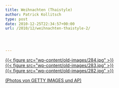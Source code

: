 ```yaml
---
title: Weihnachten (Thaistyle)
author: Patrick Kollitsch
type: post
date: 2010-12-25T22:34:57+00:00
url: /2010/12/weihnachten-thaistyle-2/




---
```

<div class="media image">
  <a href="http://www.daylife.com/photo/05R38743Ide3n">{{< figure src="wp-content/old-images/284.jpg" >}}
</div>

<div class="media image">
  <a href="http://www.daylife.com/photo/0bvj9vL9V69hf">{{< figure src="wp-content/old-images/283.jpg" >}}
</div>

<div class="media image">
  <a href="http://www.daylife.com/photo/06Yr7ObcCnbUP">{{< figure src="wp-content/old-images/282.jpg" >}}
</div>

(Photos von <span class="caps">GETTY</span> <span class="caps">IMAGES</span> und AP)
